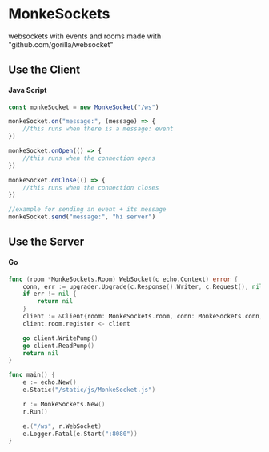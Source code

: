 # MonkeSockets
websockets with events and rooms made with "github.com/gorilla/websocket"

## Use the Client
####  Java Script
```js
const monkeSocket = new MonkeSocket("/ws")

monkeSocket.on("message:", (message) => {
    //this runs when there is a message: event
})

monkeSocket.onOpen(() => {
    //this runs when the connection opens
})

monkeSocket.onClose(() => {
    //this runs when the connection closes
})

//example for sending an event + its message
monkeSocket.send("message:", "hi server")
```

## Use the Server
#### Go
```go
func (room *MonkeSockets.Room) WebSocket(c echo.Context) error {
	conn, err := upgrader.Upgrade(c.Response().Writer, c.Request(), nil)
	if err != nil {
		return nil
	}
	client := &Client{room: MonkeSockets.room, conn: MonkeSockets.conn, send: make(chan []byte, 256)}
	client.room.register <- client

	go client.WritePump()
	go client.ReadPump()
	return nil
}

func main() {
	e := echo.New()
    e.Static("/static/js/MonkeSocket.js")

    r := MonkeSockets.New()
    r.Run()

    e.("/ws", r.WebSocket)
	e.Logger.Fatal(e.Start(":8080"))
}
```